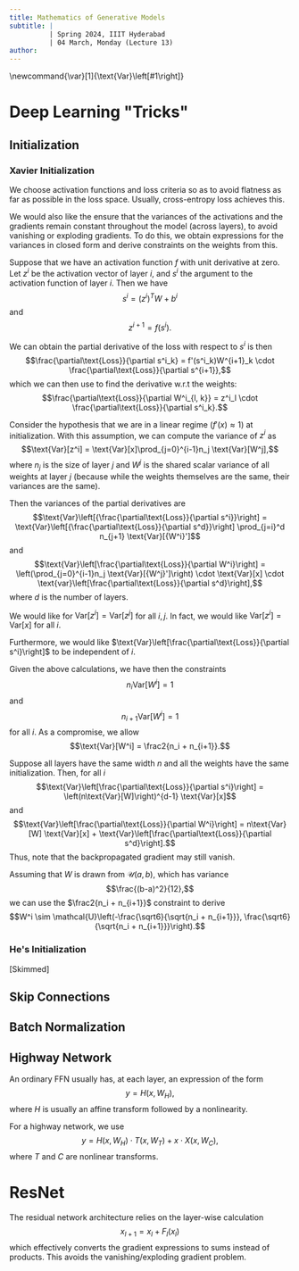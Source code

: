 ```yaml
---
title: Mathematics of Generative Models
subtitle: |
          | Spring 2024, IIIT Hyderabad
          | 04 March, Monday (Lecture 13)
author:
---
```

\newcommand{\var}[1]{\text{Var}\left[#1\right]}

# Deep Learning "Tricks"
## Initialization
### Xavier Initialization
We choose activation functions and loss criteria so as to avoid flatness as far as possible in the loss space. Usually, cross-entropy loss achieves this.

We would also like the ensure that the variances of the activations and the gradients remain constant throughout the model (across layers), to avoid vanishing or exploding gradients. To do this, we obtain expressions for the variances in closed form and derive constraints on the weights from this.

Suppose that we have an activation function $f$ with unit derivative at zero. Let $z^i$ be the activation vector of layer $i$, and $s^i$ the argument to the activation function of layer $i$. Then we have
$$s^i = (z^i)^TW + b^i$$
and
$$z^{i+1} = f(s^i).$$

We can obtain the partial derivative of the loss with respect to $s^i$ is then
$$\frac{\partial\text{Loss}}{\partial s^i_k} = f'(s^i_k)W^{i+1}_k \cdot \frac{\partial\text{Loss}}{\partial s^{i+1}},$$
which we can then use to find the derivative w.r.t the weights:
$$\frac{\partial\text{Loss}}{\partial W^i_{l, k}} = z^i_l \cdot \frac{\partial\text{Loss}}{\partial s^i_k}.$$

Consider the hypothesis that we are in a linear regime ($f'(x) \approx 1$) at initialization. With this assumption, we can compute the variance of $z^i$ as
$$\text{Var}[z^i] = \text{Var}[x]\prod_{j=0}^{i-1}n_j \text{Var}[W^j],$$
where $n_j$ is the size of layer $j$ and $W^j$ is the shared scalar variance of all weights at layer $j$ (because while the weights themselves are the same, their variances are the same).

Then the variances of the partial derivatives are
$$\text{Var}\left[{\frac{\partial\text{Loss}}{\partial s^i}}\right] = \text{Var}\left[{\frac{\partial\text{Loss}}{\partial s^d}}\right] \prod_{j=i}^d n_{j+1} \text{Var}[{W^i}']$$
and
$$\text{Var}\left[\frac{\partial\text{Loss}}{\partial W^i}\right] = \left(\prod_{j=0}^{i-1}n_j \text{Var}[{W^j}']\right) \cdot \text{Var}[x] \cdot \text{var}\left[\frac{\partial\text{Loss}}{\partial s^d}\right],$$
where $d$ is the number of layers.

We would like for $\text{Var}[z^i] = \text{Var}[z^j]$ for all $i, j$. In fact, we would like $\text{Var}[z^i] = \text{Var}[x]$ for all $i$.

Furthermore, we would like $\text{Var}\left[\frac{\partial\text{Loss}}{\partial s^i}\right]$ to be independent of $i$.

Given the above calculations, we have then the constraints
$$n_i\text{Var}[W^i] = 1$$
and
$$n_{i+1}\text{Var}[W^i] = 1$$
for all $i$. As a compromise, we allow
$$\text{Var}[W^i] = \frac2{n_i + n_{i+1}}.$$

Suppose all layers have the same width $n$ and all the weights have the same initialization. Then, for all $i$
$$\text{Var}\left[\frac{\partial\text{Loss}}{\partial s^i}\right] = \left(n\text{Var}[W]\right)^{d-1} \text{Var}[x]$$
and
$$\text{Var}\left[\frac{\partial\text{Loss}}{\partial W^i}\right] = n\text{Var}[W] \text{Var}[x] + \text{Var}\left[\frac{\partial\text{Loss}}{\partial s^d}\right].$$
Thus, note that the backpropagated gradient may still vanish.

Assuming that $W$ is drawn from $\mathcal{U}(a, b)$, which has variance
$$\frac{(b-a)^2}{12},$$
we can use the $\frac2{n_i + n_{i+1}}$ constraint to derive
$$W^i \sim \mathcal{U}\left(-\frac{\sqrt6}{\sqrt{n_i + n_{i+1}}}, \frac{\sqrt6}{\sqrt{n_i + n_{i+1}}}\right).$$

### He's Initialization
[Skimmed]

## Skip Connections

## Batch Normalization

## Highway Network
An ordinary FFN usually has, at each layer, an expression of the form
$$y = H(x, W_H),$$
where $H$ is usually an affine transform followed by a nonlinearity.

For a highway network, we use
$$y = H(x, W_H) \cdot T(x, W_T) + x \cdot X(x, W_C),$$
where $T$ and $C$ are nonlinear transforms.

# ResNet
The residual network architecture relies on the layer-wise calculation
$$x_{l+1} = x_l + F_l(x_l)$$
which effectively converts the gradient expressions to sums instead of products. This avoids the vanishing/exploding gradient problem.